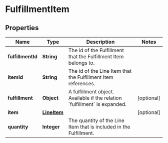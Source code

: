 # FulfillmentItem

## Properties
Name | Type | Description | Notes
------------ | ------------- | ------------- | -------------
**fulfillmentId** | **String** | The id of the Fulfillment that the Fulfillment Item belongs to. | 
**itemId** | **String** | The id of the Line Item that the Fulfillment Item references. | 
**fulfillment** | **Object** | A fulfillment object. Available if the relation &#x60;fulfillment&#x60; is expanded. |  [optional]
**item** | [**LineItem**](LineItem.md) |  |  [optional]
**quantity** | **Integer** | The quantity of the Line Item that is included in the Fulfillment. | 
